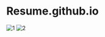 # Resume.github.io





![1](https://user-images.githubusercontent.com/94055755/202720953-3985728f-cdb0-4ab9-bed1-50d782f40a5e.png)
![2](https://user-images.githubusercontent.com/94055755/202720967-f16915cf-a7ec-4e70-b53f-ff2216dcd079.png)
